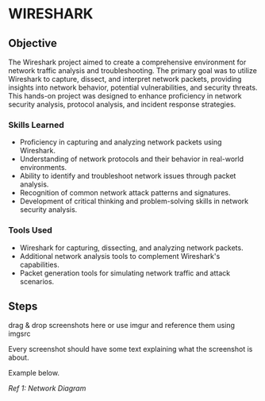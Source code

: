 # WIRESHARK

## Objective

The Wireshark project aimed to create a comprehensive environment for network traffic analysis and troubleshooting. The primary goal was to utilize Wireshark to capture, dissect, and interpret network packets, providing insights into network behavior, potential vulnerabilities, and security threats. This hands-on project was designed to enhance proficiency in network security analysis, protocol analysis, and incident response strategies.

### Skills Learned

- Proficiency in capturing and analyzing network packets using Wireshark.
- Understanding of network protocols and their behavior in real-world environments.
- Ability to identify and troubleshoot network issues through packet analysis.
- Recognition of common network attack patterns and signatures.
- Development of critical thinking and problem-solving skills in network security analysis.

### Tools Used

- Wireshark for capturing, dissecting, and analyzing network packets.
- Additional network analysis tools to complement Wireshark's capabilities.
- Packet generation tools for simulating network traffic and attack scenarios.

## Steps
drag & drop screenshots here or use imgur and reference them using imgsrc

Every screenshot should have some text explaining what the screenshot is about.

Example below.

*Ref 1: Network Diagram*
